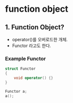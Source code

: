 # function object 

## 1. Function Object?

- operator()를 오버로드한 개체.
- Functor 라고도 한다. 

### Example Functor

```c++
struct Functor
{
    void operator() {}
}

Functor a;
a();
```

